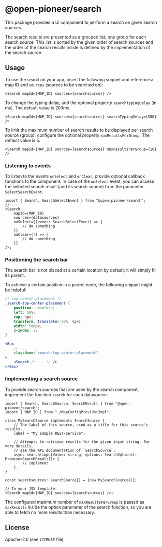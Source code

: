 # @open-pioneer/search

This package provides a UI component to perform a search on given search sources.

The search results are presented as a grouped list, one group for each search source.
This list is sorted by the given order of search sources and the order of the search results inside is
defined by the implementation of the search source.

## Usage

To use the search in your app, insert the following snippet and reference a map ID and `sources` (sources to be searched on):

```tsx
<Search mapId={MAP_ID} sources={searchsources} />
```

To change the typing delay, add the optional property `searchTypingDelay` (in ms).
The default value is 200ms.

```tsx
<Search mapId={MAP_ID} sources={searchsources} searchTypingDelay={500} />
```

To limit the maximum number of search results to be displayed per search source (group), configure the optional property `maxResultsPerGroup`.
The default value is 5.

```tsx
<Search mapId={MAP_ID} sources={searchsources} maxResultsPerGroup={10} />
```

### Listening to events

To listen to the events `onSelect` and `onClear`, provide optional callback functions to the component.
In case of the `onSelect` event, you can access the selected search result (and its search source)
from the parameter `SelectSearchEvent`.

```tsx
import { Search, SearchSelectEvent } from "@open-pioneer/search";
// ...
<Search
    mapId={MAP_ID}
    sources={datasources}
    onSelect={(event: SearchSelectEvent) => {
        // do something
    }}
    onClear={() => {
        // do something
    }}
/>;
```

### Positioning the search bar

The search bar is not placed at a certain location by default; it will simply fill its parent.

To achieve a certain position in a parent node, the following snippet might be helpful:

```css
/* top center placement */
.search-top-center-placement {
    position: absolute;
    left: 50%;
    top: 0px;
    transform: translate(-50%, 0px);
    width: 500px;
    z-index: 1;
}
```

```jsx
<Box
    // ...
    className="search-top-center-placement"
>
    <Search /* ... */ />
</Box>
```

### Implementing a search source

To provide search sources that are used by the search component, implement the function `search` for each datasource:

```tsx
import { Search, SearchSource, SearchResult } from "@open-pioneer/search";
import { MAP_ID } from "./MapConfigProviderImpl";

class MySearchSource implements SearchSource {
    // The label of this source, used as a title for this source's results.
    label = "My sample REST-Service";

    // Attempts to retrieve results for the given input string. For more details,
    // see the API documentation of `SearchSource`.
    async search(inputValue: string, options: SearchOptions): Promise<SearchResult[]> {
        // implement
    }
}

const searchsources: SearchSource[] = [new MySearchSource()];

// In your JSX template:
<Search mapId={MAP_ID} sources={searchsources} />;
```

The configured maximum number of `maxResultsPerGroup` is passed as `maxResults` inside the option parameter
of the search function, so you are able to fetch no more results than necessary.

## License

Apache-2.0 (see `LICENSE` file)
